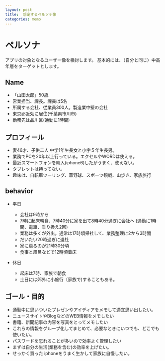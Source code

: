 ```yaml
---
layout: post
title:  想定するペルソナ像
categories: memo
---
```

# ペルソナ

アプリの対象となるユーザー像を検討します。
基本的には、（自分と同じ）中高年層をターゲットとします。

## Name

* 「山田太郎」50歳
* 営業担当、課長。課員は5名
* 所属する会社、従業員300人。製造業中堅の会社
* 東京祁近効に居住(千葉県市川市)
* 勤務先は品川区(通勤に1時間)

## プロフィール

* 妻46才、子供二人 中学1年生長女と小字５年生長男。
* 業務でPCを20年以上行っている。エクセルやWORDは使える。
* 最近スマートフォンを睛入(iphone6)したがうまく、使えない。
* タブレットは持ってない。
* 趣味は、自転車ツーリング、草野球、スポーツ観戦、山歩き、家族旅行


## behavior

* 平日
    - 会社は9時から
	- 7時に起床朝食、7時40分に家を出て8時40分過ぎに会社へ  (通勤に1時間、電車、乗り換え2回)
  	- 業務は多くが外出。通常は17時頃帰社して、業務整理に2から3時間
  	- だいたい20時過ぎに退社
  	- 家に戻るのが21時30分頃
	- 食事と風呂などで12時頃着床

* 休日
    - 起床は7時、家族で朝食
    - 土日には郊外に小旅行〔家族で)することもある。

## ゴール・目的
* 通勤中に思いついたプレゼンやアイディアをメモして適宜思い出したい。
* ニュースサイトやBlogなどのWEB情報をメモしたい
* 書籍、新聞記事の内容を写真をとってメモしたい
* これらの情報をグループ化してまとめて、必要なときにいつでも、どこでも使いたい。
* パスワードを忘れることが多いので効率よく管理したい
* まずは自分の生活(業務を含む)の効率を上げたい。
* せっかく買った iphoneをうまく生かして家族に自慢したい。


